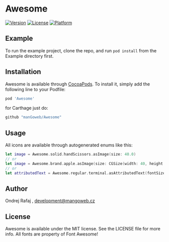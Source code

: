 # Awesome

[![Version](https://img.shields.io/cocoapods/v/FASwift.svg?style=flat)](http://cocoapods.org/pods/FASwift)
[![License](https://img.shields.io/cocoapods/l/FASwift.svg?style=flat)](http://cocoapods.org/pods/FASwift)
[![Platform](https://img.shields.io/cocoapods/p/FASwift.svg?style=flat)](http://cocoapods.org/pods/FASwift)

## Example

To run the example project, clone the repo, and run `pod install` from the Example directory first.

## Installation

Awesome is available through [CocoaPods](http://cocoapods.org). To install
it, simply add the following line to your Podfile:

```ruby
pod 'Awesome'
```

for Carthage just do:

```ruby
github "manGoweb/Awesome"
```

## Usage

All icons are available through autogenerated enums like this:

```swift
let image = Awesome.solid.handScissors.asImage(size: 40.0)
// or
let image = Awesome.brand.apple.asImage(size: CGSize(width: 40, height: 40), color: .red, backgroundColor: .blue)
// or
let attributedText = Awesome.regular.terminal.asAttributedText(fontSize: 17, color: .red, backgroundColor: .blue)
```

## Author

Ondrej Rafaj , development@mangoweb.cz

## License

Awesome is available under the MIT license. See the LICENSE file for more info. All fonts are property of Font Awesome!
